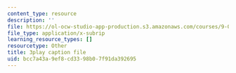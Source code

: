 ```yaml
---
content_type: resource
description: ''
file: https://ol-ocw-studio-app-production.s3.amazonaws.com/courses/9-00sc-introduction-to-psychology-fall-2011/bcc7a43a9ef8cd3398b07f91da392695_QvK6YdFKMY8.srt
file_type: application/x-subrip
learning_resource_types: []
resourcetype: Other
title: 3play caption file
uid: bcc7a43a-9ef8-cd33-98b0-7f91da392695
---
```

